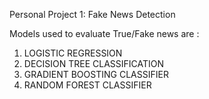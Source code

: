 Personal Project 1: Fake News Detection

Models used to evaluate True/Fake news are : 
1. LOGISTIC REGRESSION
2. DECISION TREE CLASSIFICATION
3. GRADIENT BOOSTING CLASSIFIER
4. RANDOM FOREST CLASSIFIER

